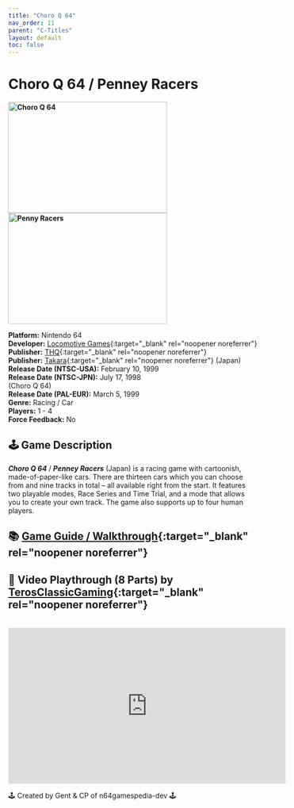 ```yaml
---
title: "Choro Q 64"
nav_order: 11
parent: "C-Titles"
layout: default
toc: false
---
```


# Choro Q 64 / Penney Racers
<b>
<img src="https://images.launchbox-app.com/2aa6187f-9f89-41da-81dc-97e3b3f1b561.png" alt="Choro Q 64" width="320" height="224" />
<img src="https://images.launchbox-app.com/d3abc23d-e7e3-49b4-b053-29870d47dedd.jpg" alt="Penny Racers" width="320" height="224" />
</b>

**Platform:** Nintendo 64  
**Developer:** [Locomotive Games](https://en.wikipedia.org/wiki/Locomotive_Games){:target="_blank" rel="noopener noreferrer"}  
**Publisher:** [THQ](https://en.wikipedia.org/wiki/THQ){:target="_blank" rel="noopener noreferrer"}  
**Publisher:** [Takara](https://en.wikipedia.org/wiki/Takara){:target="_blank" rel="noopener noreferrer"} (Japan)  
**Release Date (NTSC-USA):** February 10, 1999  
**Release Date (NTSC-JPN):** July 17, 1998  
(Choro Q 64)  
**Release Date (PAL-EUR):** March 5, 1999  
**Genre:** Racing / Car  
**Players:** 1 - 4  
**Force Feedback:** No

## 🕹️ Game Description
<em><strong>Choro Q 64</strong></em> / <em><strong>Penney Racers</strong></em> (Japan) is a racing game with cartoonish, made-of-paper-like cars. There are thirteen cars which you can choose from and nine tracks in total – all available right from the start. It features two playable modes, Race Series and Time Trial, and a mode that allows you to create your own track. The game also supports up to four human players.

## 📚 [Game Guide / Walkthrough](https://gamefaqs.gamespot.com/n64/198272-penny-racers/faqs/4258){:target="_blank" rel="noopener noreferrer"}

## 🎥 Video Playthrough (8 Parts) by [TerosClassicGaming](https://www.youtube.com/channel/UCFVZIAJtE9t-uj27aNJOZLQ){:target="_blank" rel="noopener noreferrer"}  
<br />
<iframe width="560" height="315" src="https://www.youtube.com/embed/videoseries?list=PLCx7QQ9QUbU5vLwGHaYF47bKGA4NUVRNS" title="YouTube video player" frameborder="0" allowfullscreen></iframe>

🕹️ Created by Gent & CP of n64gamespedia-dev 🕹️

<!-- Vault Format: n64gamespedia-dev -->
<!-- Protocol Source: _vault-specs/format-protocol.md -->

